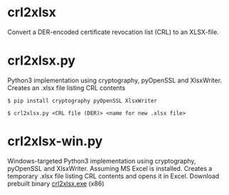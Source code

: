# crl2xlsx
Convert a DER-encoded certificate revocation list (CRL) to an XLSX-file.

# crl2xlsx.py
Python3 implementation using cryptography, pyOpenSSL and XlsxWriter.
Creates an .xlsx file listing CRL contents

```
$ pip install cryptography pyOpenSSL XlsxWriter
```
```
$ crl2xlsx.py <CRL file (DER)> <name for new .xlsx file>
```

# crl2xlsx-win.py
Windows-targeted Python3 implementation using cryptography, pyOpenSSL and XlsxWriter.
Assuming MS Excel is installed. Creates a temporary .xlsx file listing CRL contents and opens it in Excel.
Download prebuilt binary [crl2xlsx.exe](https://github.com/johnzuidweg/crl2xlsx/releases/download/1/crl2xlsx.exe) (x86)
